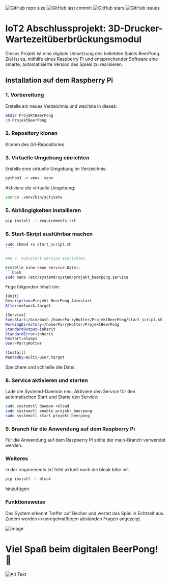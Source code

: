 ![GitHub repo size](https://img.shields.io/github/repo-size/luheiss/Iot2_AbschlussProjekt)
![GitHub last commit](https://img.shields.io/github/last-commit/luheiss/Iot2_AbschlussProjekt)
![GitHub stars](https://img.shields.io/github/stars/luheiss/Iot2_AbschlussProjekt)
![GitHub issues](https://img.shields.io/github/issues/luheiss/Iot2_AbschlussProjekt)


# IoT2 Abschlussprojekt: 3D-Drucker-Wartezeitüberbrückungsmodul

Dieses Projekt ist eine digitale Umsetzung des beliebten Spiels BeerPong. Ziel ist es, mithilfe eines Raspberry Pi und entsprechender Software eine smarte, automatisierte Version des Spiels zu realisieren.

## Installation auf dem Raspberry Pi

### 1. Vorbereitung

Erstelle ein neues Verzeichnis und wechsle in dieses:
```bash
mkdir ProjektBeerPong
cd ProjektBeerPong
```

### 2. Repository klonen

Klonen des Git-Repositories

### 3. Virtuelle Umgebung einrichten

Erstelle eine virtuelle Umgebung im Verzeichnis:

```bash
python3 -m venv .venv
```

Aktiviere die virtuelle Umgebung:
```bash
source .venv/bin/activate
```

### 5. Abhängigkeiten installieren
```bash
pip install -r requirements.txt
```

### 6. Start-Skript ausführbar machen
```bash
sudo chmod +x start_script.sh
´´´

### 7. Autostart-Service einrichten

Erstelle eine neue Service-Datei:
```bash
sudo nano /etc/systemd/system/projekt_beerpong.service
```
Füge folgenden Inhalt ein:
```bash
[Unit]
Description=Projekt BeerPong Autostart
After=network.target

[Service]
ExecStart=/bin/bash /home/ParryHotter/ProjektBeerPong/start_script.sh
WorkingDirectory=/home/ParryHotter/ProjektBeerPong
StandardOutput=inherit
StandardError=inherit
Restart=always
User=ParryHotter

[Install]
WantedBy=multi-user.target
```
Speichere und schließe die Datei.

### 8. Service aktivieren und starten

Lade die Systemd-Daemon neu, Aktiviere den Service für den automatischen Start und Starte den Service:
```bash
sudo systemctl daemon-reload
sudo systemctl enable projekt_beerpong
sudo systemctl start projekt_beerpong
```

### 9. Branch für die Anwendung auf dem Raspberry Pi

Für die Anwendung auf dem Raspberry Pi sollte der main-Branch verwendet werden:

### Weiteres
in der requirements.txt felht aktuell noch die bleak bitte mit 
```bash
pip install -r bleak
```
hinzufügen

### Funktionsweise

Das System erkennt Treffer auf Becher und wertet das Spiel in Echtzeit aus. Zudem werden in unregelmäßegen abständen Fragen angezeigt.

![Image](https://github.com/user-attachments/assets/566123ae-1fc6-4ce5-8f1d-b5560897d751)

# Viel Spaß beim digitalen BeerPong! 🍻
![Alt Text](https://media4.giphy.com/media/v1.Y2lkPTc5MGI3NjExaHdzajdhZ3E2NXhqdjNqaWk0bXhmbzg4cDRjNWtscHpzZ3Ywa3JwZiZlcD12MV9pbnRlcm5hbF9naWZfYnlfaWQmY3Q9Zw/UO5elnTqo4vSg/giphy.gif)
